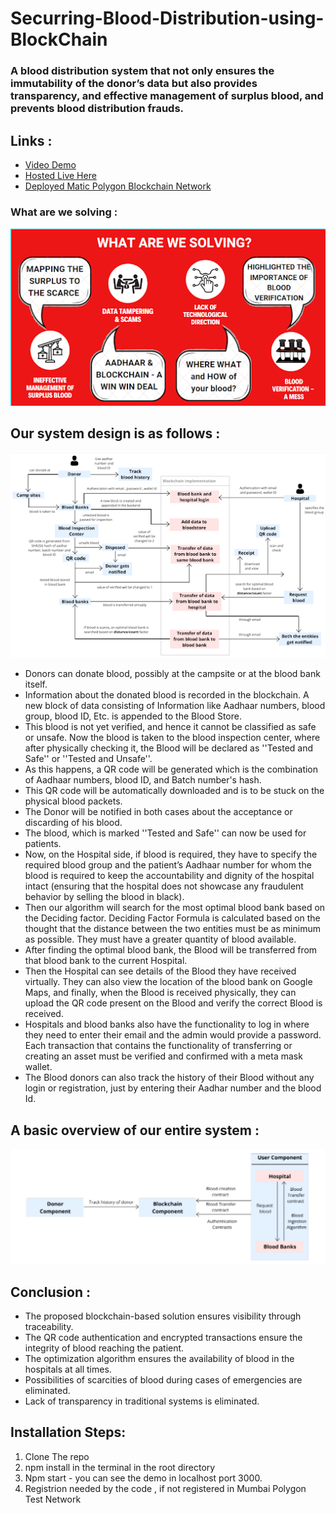 # Securring-Blood-Distribution-using-BlockChain


### A blood distribution system that not only ensures the immutability of the donor’s data but also provides transparency, and effective management of surplus blood, and prevents blood distribution frauds.

## Links : 

- [Video Demo](https://youtu.be/YA6vNJ2AvEg)
- [Hosted Live Here](https://ekrakt.netlify.app/)
- [Deployed Matic Polygon Blockchain Network](https://mumbai.polygonscan.com/address/0xFf4D391053fAde548A21fA9Cc032b9b85375f0ED)

### What are we solving :

![Alt text](1.png?raw=true "Title")

## Our system design is as follows :

![Alt text](3.png?raw=true "Title")

- Donors can donate blood, possibly at the campsite or at the blood bank itself.
- Information about the donated blood is recorded in the blockchain. A new block of data consisting of Information like Aadhaar numbers, blood group, blood ID, Etc. is appended to the Blood Store.
- This blood is not yet verified, and hence it cannot be classified as safe or unsafe. Now the blood is taken to the blood inspection center, where after physically checking it, the Blood will be declared as ''Tested and Safe'' or ''Tested and Unsafe''.
- As this happens, a QR code will be generated which is the combination of Aadhaar numbers, blood ID, and Batch number's hash.
- This QR code will be automatically downloaded and is to be stuck on the physical blood packets.
- The Donor will be notified in both cases about the acceptance or discarding of his blood.
- The blood, which is marked ''Tested and Safe'' can now be used for patients.
- Now, on the Hospital side, if blood is required, they have to specify the required blood group and the patient’s Aadhaar number for whom the blood is required to keep the accountability and dignity of the hospital intact (ensuring that the hospital does not showcase any fraudulent behavior by selling the blood in black).
- Then our algorithm will search for the most optimal blood bank based on the Deciding factor. Deciding Factor Formula is calculated based on the thought that the distance between the two entities must be as minimum as possible. They must have a greater quantity of blood available.
- After finding the optimal blood bank, the Blood will be transferred from that blood bank to the current Hospital.
- Then the Hospital can see details of the Blood they have received virtually. They can also view the location of the blood bank on Google Maps, and finally, when the Blood is received physically, they can upload the QR code present on the Blood and verify the correct Blood is received.
- Hospitals and blood banks also have the functionality to log in where they need to enter their email and the admin would provide a password. Each transaction that contains the functionality of transferring or creating an asset must be verified and confirmed with a meta mask wallet.
- The Blood donors can also track the history of their Blood without any login or registration, just by entering their Aadhar number and the blood Id.

## A basic overview of our entire system :

![Alt text](4.png?raw=true "Title")

## Conclusion :

- The proposed blockchain-based solution ensures visibility through traceability.
- The QR code authentication and encrypted transactions ensure the integrity of blood reaching the patient.
- The optimization algorithm ensures the availability of blood in the hospitals at all times.
- Possibilities of scarcities of blood during cases of emergencies are eliminated.
- Lack of transparency in traditional systems is eliminated.

## Installation Steps:

1. Clone The repo
2. npm install in the terminal in the root directory
3. Npm start - you can see the demo in localhost port 3000.
4. Registrion needed by the code , if not registered in Mumbai Polygon Test Network
